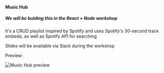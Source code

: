 #### Music Hub
##### We will be bulding this in the React + Node workshop

It's a CRUD playlist inspired by Spotify
and uses Spotify's 30-second track embeds,
as well as Spotify API for searching


Slides will be available via Slack during the workshop


Preview:

![Music Hub preview]([./screens/preview.gif])